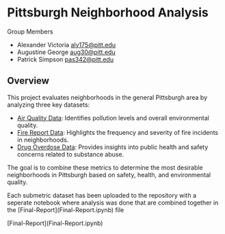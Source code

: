 <h1>Pittsburgh Neighborhood Analysis</h1>

<p>Group Members</p>

* Alexander Victoria alv175@pitt.edu
* Augustine George aug30@pitt.edu 
* Patrick Simpson pas342@pitt.edu

<h2>Overview</h2>

<p>This project evaluates neighborhoods in the general Pittsburgh area by analyzing three key datasets:</p>

* [Air Quality Data](https://data.wprdc.org/dataset/allegheny-county-fatal-accidental-overdoses): Identifies pollution levels and overall environmental quality.
*   [Fire Report Data](https://data.wprdc.org/dataset/fire-incidents-in-city-of-pittsburgh): Highlights the frequency and severity of fire incidents in neighborhoods.
*    [Drug Overdose Data](https://data.wprdc.org/dataset/allegheny-county-air-quality): Provides insights into public health and safety concerns related to substance abuse.

<p>The goal is to combine these metrics to determine the most desirable neighborhoods in Pittsburgh based on safety, health, and environmental quality.</p>

<p>Each submetric dataset has been uploaded to the repository with a seperate notebook where analysis was done that are combined together in the [Final-Report](Final-Report.ipynb) file</p>[Final-Report](Final-Report.ipynb)
